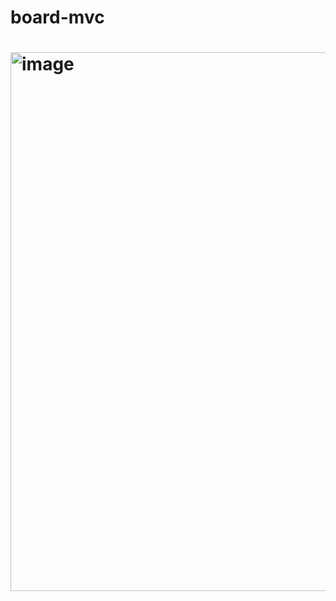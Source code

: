# board-mvc
# <img width="1919" height="862" alt="image" src="https://github.com/user-attachments/assets/0280ef7a-495c-49b0-8da6-557b86433edf" />
